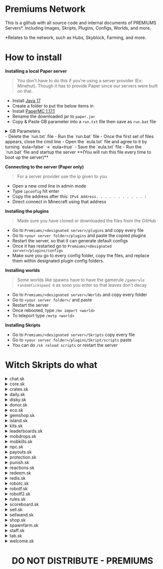 # Premiums Network
This is a github with all source code and internal documents of PREMIUMS Servers*. Including Images, Skripts, Plugins, Configs, Worlds, and more. 

*Relates to the network, such as Hubs, Skyblock, Farming, and more. 

# How to install
**Installing a local Paper server**
> You don't have to do this if you're using a server provider (Ex: Minehut). Though it has to provide Paper since our servers were built on that. 
- Install [Java 17](https://www.oracle.com/java/technologies/downloads/#java17)
- Create a folder to put the below items in
- Install [PaperMC 1.17.1](https://papermc.io/legacy)
- Rename the downloaded jar to `paper.jar`
- Copy & Paste GB parameter into a `run.txt` file then save as `run.bat` file
<details>
<summary>GB Parameters</summary>

```
1GB Server:
java -Xmx1024M -Xms1024M -jar paper.jar nogui
PAUSE

2GB Server:
java -Xmx2048M -Xms2048M -jar paper.jar nogui
PAUSE

3GB Server:
java -Xmx3072M -Xms3072M -jar paper.jar nogui
PAUSE

4GB Server:
java -Xmx4096M -Xms4096M -jar paper.jar nogui
PAUSE
```
</details>
- Delete the `run.txt` file
- Run the `run.bat` file
- Once the first set of files appears, close the cmd line
- Open the `eula.txt` file and agree to it by turning `eula=false` -> `eula=true`
- Save the `eula.txt` file
- Run the `run.bat` file and startup the server **(You will run this file every time to boot up the server)**

**Connecting to the server (Paper only)**
> For a server provider use the ip given to you
- Open a new cmd line in admin mode
- Type `ipconfig` hit enter
- Copy the address after this: `IPv4 Address. . . . . . . . . . . :`
- Direct connect in Minecraft using that address

**Installing the plugins**
> Made sure you have cloned or downloaded the files from the GitHub
- Go to `Premiums/<designated server>/plugins` and copy every file
- Go to `<your server folder>/plugins` and paste the copied plugins
- Restart the server, so that it can generate default configs
- Once it has restarted go to `Premiums/<designated server>/plugins/configs`
- Make sure you go to every config folder, copy the files, and replace them within designated plugin config folders.

**Installing worlds**
> Some worlds like spawns have to have the gamerule `/gamerule randomtickspeed 0` as soon you enter so that leaves don't decay
- Go to `Premiums/<designated server>/Worlds` and copy every folder
- Go to `<your server folder>/` and paste
- Restart the server
- Once rebooted, type `/mv import <world>`
- To teleport type `/mvtp <world>`

**Installing Skripts** 
- Go to `Premiums/<designated server>/Skripts` copy every file
- Go to `<your server folder>/plugins/Skript/scripts` paste
- You can do `/sk reload scripts` or restart the server

# Witch Skripts do what

<details>
    <summary>chat.sk</summary>
    Formats the chat to include: Ranks, Item formatting ([item]), Player Statics, Pinging, and Message Blocking (Includes set words + Preventing muted players from messaging) 
</details>
<details>
    <summary>core.sk</summary>
    Handles first joins, joins/quits, bossbars, and basic commands such as: `/spawn`, `/tp`, and `/clearlag`
</details>
<details>
    <summary>crates.sk</summary>
    Contains the necessary events and commands to make crates at spawn work. 
</details>
<details>
    <summary>daily.sk</summary>
    A daily reward system for logging on. Uses our DiSky "API" to make sure the player is linked via Discord, and makes sure to give them rewards. 
</details>
<details>
    <summary>disky.sk</summary>
    <pre>You do need to make a bot if not already, and put the API key in from discord development panel </pre>
    This is our DiSky "API". It hosts our bots and connects them to the server. It keeps tracking of linked players, and regular players. It fetches data from Minecraft and presents them on Discord with embeds and or text via commands. There are various commands and discord commands such as: `/link`, `/unlink`, `.link`, `!health`, `!reactions`, `!rules`, `!purge`, `.suggestion`, `.istop`, and `.baltop. *(Note: `!` is an admin command, and `.` is a global command, anyone can use it)*.
</details>
<details>
    <summary>donor.sk</summary>
    Keeps track of donations from Tebex. It hosts an updating npc with the recent donor at spawn. Though we don't use this often. 
</details>
<details>
    <summary>eco.sk</summary>
    Hosts most of our economy commands, balance leaderboards, and use of banknotes. Players can also withdraw their money into banknotes, and admins can handel any players balance or gems. 
</details>
<details>
    <summary>gemshop.sk</summary>
    A GUI shop that allows players to buy various items with their gems. 
</details>
<details>
    <summary>island.sk</summary>
    <pre>This Skript needs a target world, to create this world do `/mv create ul_islands normal -g 
    VoidGenerator:PLAINS -t FLAT`</pre>
    This behemoth Skript handles ALL island generations, island setups, island co-ops, island chatting, island bounds, island homes, island values, island resetting, island visiting/island control, island upgrades, island leaderboard data, and placement of island value blocks. 
</details>
<details>
    <summary>kits.sk</summary>
    A GUI that allows people to get armor sets every set amount of time.
</details>
<details>
    <summary>leaderboards.sk</summary>
    This confusing Skript that goes through island value block data, reaction data, and balance data. To determine the top 10 players and their values for the respective data type. It updates every 15m to reduce lag. It has GUI and holograms to show this outputted and formatted data. It is also sent to our DiSky "API". 
</details>
<details>
    <summary>mobdrops.sk</summary>
    A simple Skript to give more items to certain mob drops. 
</details>
<details>
    <summary>mobkills.sk</summary>
    This Skript handles our crystal system. These "crystals" give gems or cash. They are obtained through killing mobs. 
</details>
<details>
    <summary>npc.sk</summary>
    A Skript that connects to Citizens NPCs to make them better! This Skript gives citizens at spawn GUIs or commands to execute when clicked. 
</details>
<details>
    <summary>payouts.sk</summary>
    A GUI that shows past seasons payouts. This GUI is used when clicking a enchanting table. 
</details>
<details>
    <summary>protection.sk</summary>
    Another behemoth Skript that protects ALL islands and spawn. It contains many checks to prevent: Placing, Breaking, Stealing dropped items, Opening storage containers and or appliances, PvE & PvP, Crop trample, Bows, Offhand, Armor stands, Robots, and Bound Exiting.
</details>
<details>
    <summary>punish.sk</summary>
    A punishment system to ban, tempban, mute, tempmute, and kick players.  
</details>
<details>
    <summary>reactions.sk</summary>
    A chat game created by @NinjaTalonYT (Talon#5793) that contains games such as: math, unscramble, and  first to type. It was supposed to be released on the Minehut marketplace. It is very customizable and effective. 
</details>
<details>
    <summary>redeem.sk</summary>
    This Skript is to redeem codes around spawn to get rewards. By clicking the signs or typing the command in. 
</details>
<details>
    <summary>redis.sk</summary>
    Our connection to our redis database to allow for cross-server staff chat from hub to gamemodes. 
</details>
<details>
    <summary>robotc.sk</summary>
    Handles the GUI menus for robots. Such as coloring, direction, data, and upgrades for them.
</details>
<details>
    <summary>robotf.sk</summary>
    This one handles the command, placing, and breaking of the robots.
</details>
<details>
    <summary>robotf2.sk</summary>
    Handles all logic and what robots do. 
</details>
<details>
    <summary>rules.sk</summary>
    A GUI that showcases our rules on PREMIUMS servers. From little to big offences.  
</details>
<details>
    <summary>scoreboard.sk</summary>
    Displays our scoreboard, shows player data, and server data to the player via a scoreboard. 
</details>
<details>
    <summary>sell.sk</summary>
    Allows the player to sell items for our custom currency. By either `/sell` or `/sell hand`.
</details>
<details>
    <summary>sellwand.sk</summary>
    A custom sellwand that was built to sell items from chest to our custom currency.
</details>
<details>
    <summary>shop.sk</summary>
    A GUI shop built by @KingPr0o7 (KingPr0o7#0007) to let players BUY and SELL items for our custom currency.
</details>
<details>
    <summary>spawnfarm.sk</summary>
    Allows for automatic farming at spawn (If players break crops, it replants them). 
</details>
<details>
    <summary>staff.sk</summary>
    Various staff/admin commands for the server.
</details>
<details>
    <summary>tab.sk</summary>
    Just like scoreboard, just shows different information in TAB.
</details>
<details>
    <summary>welcome.sk</summary>
    Automatic welcoming players to the server. 
</details>

<h1 align="center">DO NOT DISTRIBUTE - PREMIUMS</h1> 
